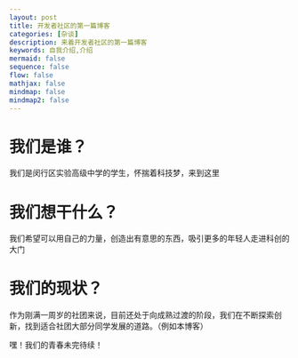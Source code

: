 ```yaml
---
layout: post
title: 开发者社区的第一篇博客
categories: [杂谈]
description: 来着开发者社区的第一篇博客
keywords: 自我介绍,介绍
mermaid: false
sequence: false
flow: false
mathjax: false
mindmap: false
mindmap2: false
---
```


# 我们是谁？

我们是闵行区实验高级中学的学生，怀揣着科技梦，来到这里

# 我们想干什么？

我们希望可以用自己的力量，创造出有意思的东西，吸引更多的年轻人走进科创的大门

# 我们的现状？

作为刚满一周岁的社团来说，目前还处于向成熟过渡的阶段，我们在不断探索创新，找到适合社团大部分同学发展的道路。（例如本博客）

嘿！我们的青春未完待续！
